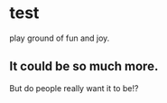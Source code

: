 # test
play ground
of fun and joy.

## It could be so much more.
But do people really want it to be!?

